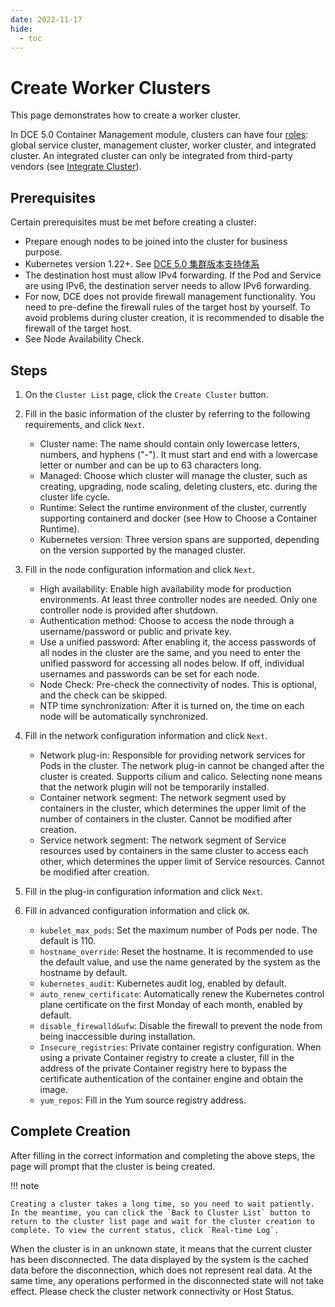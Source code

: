 ```yaml
---
date: 2022-11-17
hide:
  - toc
---
```


# Create Worker Clusters

This page demonstrates how to create a worker cluster.

In DCE 5.0 Container Management module, clusters can have four [roles](./cluster-role.md): global service cluster, management cluster, worker cluster, and integrated cluster. An integrated cluster can only be integrated from third-party vendors (see [Integrate Cluster](./integrate-cluster.md)).

## Prerequisites

Certain prerequisites must be met before creating a cluster:

- Prepare enough nodes to be joined into the cluster for business purpose.
- Kubernetes version 1.22+. See [DCE 5.0 集群版本支持体系](./cluster-version.md)
- The destination host must allow IPv4 forwarding. If the Pod and Service are using IPv6, the destination server needs to allow IPv6 forwarding.
- For now, DCE does not provide firewall management functionality. You need to pre-define the firewall rules of the target host by yourself. To avoid problems during cluster creation, it is recommended to disable the firewall of the target host.
- See Node Availability Check.

## Steps

1. On the `Cluster List` page, click the `Create Cluster` button.
2. Fill in the basic information of the cluster by referring to the following requirements, and click `Next`.

    - Cluster name: The name should contain only lowercase letters, numbers, and hyphens ("-"). It must start and end with a lowercase letter or number and can be up to 63 characters long.
    - Managed: Choose which cluster will manage the cluster, such as creating, upgrading, node scaling, deleting clusters, etc. during the cluster life cycle.
    - Runtime: Select the runtime environment of the cluster, currently supporting containerd and docker (see How to Choose a Container Runtime).
    - Kubernetes version: Three version spans are supported, depending on the version supported by the managed cluster.
    
3. Fill in the node configuration information and click `Next`.
   
    - High availability: Enable high availability mode for production environments. At least three controller nodes are needed. Only one controller node is provided after shutdown.
    - Authentication method: Choose to access the node through a username/password or public and private key.
    - Use a unified password: After enabling it, the access passwords of all nodes in the cluster are the same, and you need to enter the unified password for accessing all nodes below. If off, individual usernames and passwords can be set for each node.
    - Node Check: Pre-check the connectivity of nodes. This is optional, and the check can be skipped.
    - NTP time synchronization: After it is turned on, the time on each node will be automatically synchronized.
    
4. Fill in the network configuration information and click `Next`.

    - Network plug-in: Responsible for providing network services for Pods in the cluster. The network plug-in cannot be changed after the cluster is created. Supports cilium and calico. Selecting none means that the network plugin will not be temporarily installed.
    - Container network segment: The network segment used by containers in the cluster, which determines the upper limit of the number of containers in the cluster. Cannot be modified after creation.
    - Service network segment: The network segment of Service resources used by containers in the same cluster to access each other, which determines the upper limit of Service resources. Cannot be modified after creation.

5. Fill in the plug-in configuration information and click `Next`.

6. Fill in advanced configuration information and click `OK`.
   
    - `kubelet_max_pods`: Set the maximum number of Pods per node. The default is 110.
    - `hostname_override`: Reset the hostname. It is recommended to use the default value, and use the name generated by the system as the hostname by default.
    - `kubernetes_audit`: Kubernetes audit log, enabled by default.
    - `auto_renew_certificate`: Automatically renew the Kubernetes control plane certificate on the first Monday of each month, enabled by default.
    - `disable_firewalld&ufw`: Disable the firewall to prevent the node from being inaccessible during installation.
    - `Insecure_registries`: Private container registry configuration. When using a private Container registry to create a cluster, fill in the address of the private Container registry here to bypass the certificate authentication of the container engine and obtain the image.
    - `yum_repos`: Fill in the Yum source registry address.

## Complete Creation

After filling in the correct information and completing the above steps, the page will prompt that the cluster is being created.

!!! note

    Creating a cluster takes a long time, so you need to wait patiently. In the meantime, you can click the `Back to Cluster List` button to return to the cluster list page and wait for the cluster creation to complete. To view the current status, click `Real-time Log`.

When the cluster is in an unknown state, it means that the current cluster has been disconnected. The data displayed by the system is the cached data before the disconnection, which does not represent real data. At the same time, any operations performed in the disconnected state will not take effect. Please check the cluster network connectivity or Host Status.
